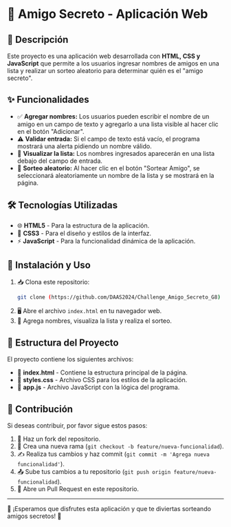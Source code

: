 # 🎁 Amigo Secreto - Aplicación Web

## 📌 Descripción
Este proyecto es una aplicación web desarrollada con **HTML, CSS y JavaScript** que permite a los usuarios ingresar nombres de amigos en una lista y realizar un sorteo aleatorio para determinar quién es el "amigo secreto".

## ✨ Funcionalidades
- ✅ **Agregar nombres:** Los usuarios pueden escribir el nombre de un amigo en un campo de texto y agregarlo a una lista visible al hacer clic en el botón "Adicionar".
- ⚠️ **Validar entrada:** Si el campo de texto está vacío, el programa mostrará una alerta pidiendo un nombre válido.
- 📜 **Visualizar la lista:** Los nombres ingresados aparecerán en una lista debajo del campo de entrada.
- 🎲 **Sorteo aleatorio:** Al hacer clic en el botón "Sortear Amigo", se seleccionará aleatoriamente un nombre de la lista y se mostrará en la página.

## 🛠️ Tecnologías Utilizadas
- 🌐 **HTML5** - Para la estructura de la aplicación.
- 🎨 **CSS3** - Para el diseño y estilos de la interfaz.
- ⚡ **JavaScript** - Para la funcionalidad dinámica de la aplicación.

## 🚀 Instalación y Uso
1. 📥 Clona este repositorio:
   ```bash
   git clone (https://github.com/DAAS2024/Challenge_Amigo_Secreto_G8)
   ```
2. 🖥️ Abre el archivo `index.html` en tu navegador web.
3. 🎉 Agrega nombres, visualiza la lista y realiza el sorteo.

## 📂 Estructura del Proyecto
El proyecto contiene los siguientes archivos:
- 📄 **index.html** - Contiene la estructura principal de la página.
- 🎨 **styles.css** - Archivo CSS para los estilos de la aplicación.
- 📝 **app.js** - Archivo JavaScript con la lógica del programa.

## 🤝 Contribución
Si deseas contribuir, por favor sigue estos pasos:
1. 🍴 Haz un fork del repositorio.
2. 🌿 Crea una nueva rama (`git checkout -b feature/nueva-funcionalidad`).
3. ✍️ Realiza tus cambios y haz commit (`git commit -m 'Agrega nueva funcionalidad'`).
4. 📤 Sube tus cambios a tu repositorio (`git push origin feature/nueva-funcionalidad`).
5. 🔄 Abre un Pull Request en este repositorio.

---

🎁 ¡Esperamos que disfrutes esta aplicación y que te diviertas sorteando amigos secretos! 🎉

